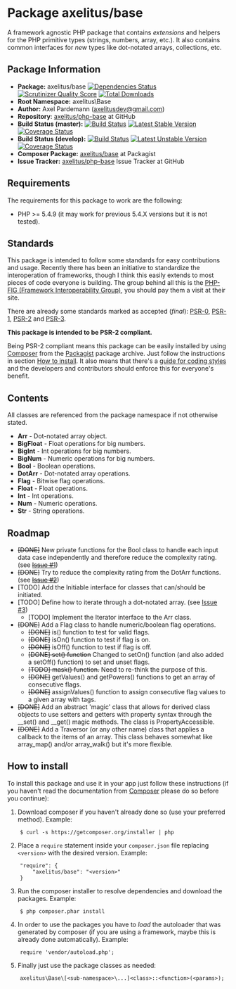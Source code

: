 # Package axelitus/base

A framework agnostic PHP package that contains _extensions_ and helpers for the PHP primitive types (strings, numbers, array, etc.). It also contains common interfaces for _new_ types like dot-notated arrays, collections, etc.

## Package Information

* **Package:** axelitus/base [![Dependencies Status](https://depending.in/axelitus/php-base.png)](http://depending.in/axelitus/php-base) [![Scrutinizer Quality Score](https://scrutinizer-ci.com/g/axelitus/php-base/badges/quality-score.png?s=a81596bb8923c07e0962acc3ffe7ef986bc5dd98)](https://scrutinizer-ci.com/g/axelitus/php-base/) [![Total Downloads](https://poser.pugx.org/axelitus/base/downloads.png)](https://packagist.org/packages/axelitus/base)
* **Root Namespace:** axelitus\Base
* **Author:** Axel Pardemann (axelitusdev@gmail.com)
* **Repository**: [axelitus/php-base](https://github.com/axelitus/php-base "axelitus/php-base at GitHub") at GitHub
* **Build Status (master):** [![Build Status](https://secure.travis-ci.org/axelitus/php-base.png?branch=master)](http://travis-ci.org/axelitus/php-base) [![Latest Stable Version](https://poser.pugx.org/axelitus/base/v/stable.png)](https://packagist.org/packages/axelitus/base) [![Coverage Status](https://coveralls.io/repos/axelitus/php-base/badge.png?branch=master)](https://coveralls.io/r/axelitus/php-base)
* **Build Status (develop):** [![Build Status](https://secure.travis-ci.org/axelitus/php-base.png?branch=develop)](http://travis-ci.org/axelitus/php-base) [![Latest Unstable Version](https://poser.pugx.org/axelitus/base/v/unstable.png)](https://packagist.org/packages/axelitus/base) [![Coverage Status](https://coveralls.io/repos/axelitus/php-base/badge.png?branch=develop)](https://coveralls.io/r/axelitus/php-base)
* **Composer Package:** [axelitus/base](http://packagist.org/packages/axelitus/base "axelitus/base at Packagist") at Packagist
* **Issue Tracker:** [axelitus/php-base](https://github.com/axelitus/php-base/issues "axelitus/php-base Issue Tracker at GitHub") Issue Tracker at GitHub

## Requirements

The requirements for this package to work are the following:

* PHP >= 5.4.9 (it may work for previous 5.4.X versions but it is not tested).

## Standards

This package is intended to follow some standards for easy contributions and usage. Recently there has been an initiative to standardize the interoperation of frameworks, though I think this easily extends to most pieces of code everyone is building. The group behind all this is the [PHP-FIG (Framework Interoperability Group)](http://www.php-fig.org), you should pay them a visit at their site.

There are already some standards marked as accepted (_final_): [PSR-0](https://github.com/php-fig/fig-standards/blob/master/accepted/PSR-0.md), [PSR-1](https://github.com/php-fig/fig-standards/blob/master/accepted/PSR-1-basic-coding-standard.md), [PSR-2](https://github.com/php-fig/fig-standards/blob/master/accepted/PSR-2-coding-style-guide.md) and [PSR-3](https://github.com/php-fig/fig-standards/blob/master/accepted/PSR-3-logger-interface.md).

**This package is intended to be PSR-2 compliant.**

Being PSR-2 compliant means this package can be easily installed by using [Composer](getcomposer.org) from the [Packagist](http://packagist.org) package archive. Just follow the instructions in section [How to install](#how-to-install). It also means that there's a [guide for coding styles](https://github.com/php-fig/fig-standards/blob/master/accepted/PSR-2-coding-style-guide.md) and the developers and contributors should enforce this for everyone's benefit.

## Contents

All classes are referenced from the package namespace if not otherwise stated.

 - **Arr** - Dot-notated array object.
 - **BigFloat** - Float operations for big numbers.
 - **BigInt** - Int operations for big numbers.
 - **BigNum** - Numeric operations for big numbers.
 - **Bool** - Boolean operations.
 - **DotArr** - Dot-notated array operations.
 - **Flag** - Bitwise flag operations.
 - **Float** - Float operations.
 - **Int** - Int operations.
 - **Num** - Numeric operations.
 - **Str** - String operations.

 ## Roadmap

 - ~~[DONE]~~ New private functions for the Bool class to handle each input data case independently and therefore reduce the complexity rating. (see ~~[Issue #1](https://github.com/axelitus/php-base/issues/1)~~)
 - ~~[DONE]~~ Try to reduce the complexity rating from the DotArr functions. (see ~~[Issue #2](https://github.com/axelitus/php-base/issues/2)~~)
 - [TODO] Add the Initiable interface for classes that can/should be initiated.
 - [TODO] Define how to iterate through a dot-notated array. (see [Issue #3](https://github.com/axelitus/php-base/issues/3))
     - [TODO] Implement the Iterator interface to the Arr class.
 - ~~[DONE]~~ Add a Flag class to handle numeric/boolean flag operations.
     - ~~[DONE]~~ is() function to test for valid flags.
     - ~~[DONE]~~ isOn() function to test if flag is on.
     - ~~[DONE]~~ isOff() function to test if flag is off.
     - ~~[DONE] set() function~~ Changed to setOn() function (and also added a setOff() function) to set and unset flags.
     - ~~[TODO] mask() function.~~ Need to re-think the purpose of this.
     - ~~[DONE]~~ getValues() and getPowers() functions to get an array of consecutive flags.
     - ~~[DONE]~~ assignValues() function to assign consecutive flag values to a given array with tags.
 - ~~[DONE]~~ Add an abstract 'magic' class that allows for derived class objects to use setters and getters with property syntax through the __set() and __get() magic methods. The class is PropertyAccessible.
 - ~~[DONE]~~ Add a Traversor (or any other name) class that applies a callback to the items of an array. This class behaves somewhat like array_map() and/or array_walk() but it's more flexible.
 

## How to install

To install this package and use it in your app just follow these instructions (if you haven't read the documentation from [Composer](http://getcomposer.org) please do so before you continue):

1. Download composer if you haven't already done so (use your preferred method). Example:
```
    $ curl -s https://getcomposer.org/installer | php
```

2. Place a `require` statement inside your `composer.json` file replacing `<version>` with the desired version. Example:
```
    "require": {
        "axelitus/base": "<version>"
    }
```

3. Run the composer installer to resolve dependencies and download the packages. Example:
```
    $ php composer.phar install
```

4. In order to use the packages you have to _load_ the autoloader that was generated by composer (if you are using a framework, maybe this is already done automatically). Example:
```
    require 'vendor/autoload.php';
```

5. Finally just use the package classes as needed:
```
    axelitus\Base\[<sub-namespace>\...]<class>::<function>(<params>);
```
